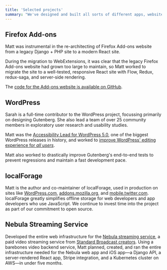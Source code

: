 ```yaml
---
title: 'Selected projects'
summary: "We've designed and built all sorts of different apps, websites, and products over the years. Here are just a few of the things we've worked on."
---
```


## Firefox Add-ons

Matt was instrumental in the re-architecting of Firefox Add-ons website from a legacy Django + PHP site to a modern React site.

During the migration to WebExtensions, it was clear that the legacy Firefox Add-ons website had grown too large to maintain, so Matt worked to migrate the site to a well-tested, responsive React site with Flow, Redux, redux-saga, and server-side rendering.

The [code for the Add-ons website is available on GitHub](https://github.com/mozilla/addons-frontend).

## WordPress

Sarah is a full-time contributor to the WordPress project, focussing primarily on designing Gutenberg. She also lead a team of over 25 community members in exploratory user research and usability studies.

Matt was the [Accessibility Lead for WordPress 5.0](https://make.wordpress.org/core/2018/10/03/a-plan-for-5-0/), one of the biggest WordPress releases in history, and worked to [improve WordPress' editing experience for _all users_](https://make.wordpress.org/core/2018/10/18/regarding-accessibility-in-gutenberg/).

Matt also worked to drastically improve Gutenberg's end-to-end tests to prevent regressions and maintain a fast development pace.

## localForage

Matt is the author and co-maintainer of localForage, used in production on sites like [WordPress.com](http://wordpress.com/), [addons.mozilla.org](http://addons.mozilla.org/), and [mobile.twitter.com](http://mobile.twitter.com/). localForage greatly simplifies offline storage for web developers and app developers who use JavaScript. We continue to invest time into the project as part of our commitment to open source.

## Nebula Streaming Service

Developed the entire web infrastructure for the [Nebula streaming service](https://watchnebula.com), a paid video streaming service from [Standard Broadcast creators](https://standard.tv/). Using a barebones video backend service, Matt planned, created, and ran the entire infrastructure needed for the Nebula web app and iOS app—a Django API, a server-rendered React app, Stripe integration, and a Kubernetes cluster on AWS—in under five months.
